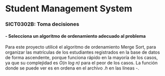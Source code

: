 # Student Management System

### SICT0302B: Toma decisiones

#### - Selecciona un algoritmo de ordenamiento adecuado al problema

Para este proyecto utilicé el algoritmo de ordenamiento Merge Sort, para organizar las matrículas de los estudiantes registrados en la base de datos de forma ascendente, porque funciona rápido en la mayoría de los casos, ya que su complejidad es *O(n log n)* para el peor de los casos. La función donde se puede ver es en ordena en el archivo *.h* en las líneas -.
